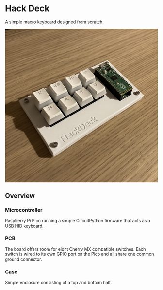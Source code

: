 # Hack Deck

A simple macro keyboard designed from scratch.

![photo](images/assembled.jpg "Assembled project")

## Overview

### Microcontroller
Raspberry Pi Pico running a simple CircuitPython firmware that acts as a USB HID keyboard.


### PCB
The board offers room for eight Cherry MX compatible switches. Each switch is wired to its own GPIO port on the Pico and all share one common ground connector.

### Case
Simple enclosure consisting of a top and bottom half.
